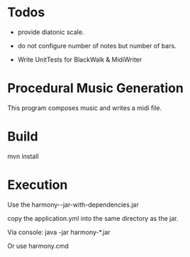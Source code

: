 # Todos
* provide diatonic scale.

* do not configure number of notes but number of bars.
* Write UnitTests for BlackWalk & MidiWriter

# Procedural Music Generation
This program composes music and writes a midi file.

# Build
mvn install

# Execution
Use the harmony-<Version>-jar-with-dependencies.jar

copy the application.yml into the same directory as the jar.

Via console: java -jar harmony-*.jar

Or use harmony.cmd